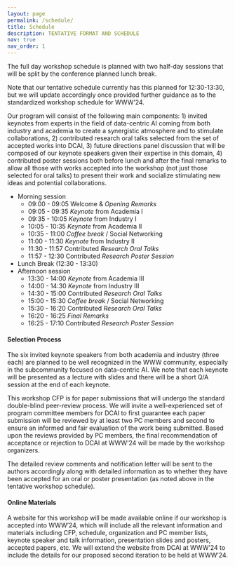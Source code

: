 ```yaml
---
layout: page
permalink: /schedule/
title: Schedule
description: TENTATIVE FORMAT AND SCHEDULE
nav: true
nav_order: 1
---
```


The full day workshop schedule is planned with two half-day sessions that will be split by the conference planned lunch break.

Note that our tentative schedule currently has this planned for 12:30-13:30, but we will update accordingly once provided further guidance as to the standardized workshop schedule for WWW’24.

Our program will consist of the following main components: 1) invited keynotes from experts in the field of data-centric AI coming from both industry and academia to create a synergistic atmosphere and to stimulate collaborations, 2) contributed research oral talks selected from the set of accepted works into DCAI, 3) future directions panel discussion that will be composed of our keynote speakers given their expertise in this domain, 4) contributed poster sessions both before lunch and after the final remarks to allow all those with works accepted into the workshop (not just those selected for oral talks) to present their work and socialize stimulating new ideas and potential collaborations.

- Morning session
  - 09:00 - 09:05 Welcome & *Opening Remarks* 
  - 09:05 - 09:35 *Keynote* from Academia Ⅰ 
  - 09:35 - 10:05 *Keynote* from Industry Ⅰ
  - 10:05 - 10:35 *Keynote* from Academia Ⅱ 
  - 10:35 - 11:00 *Coffee break* / Social Networking
  - 11:00 - 11:30 *Keynote* from Industry Ⅱ 
  - 11:30 - 11:57 Contributed *Research Oral Talks*
  - 11:57 - 12:30 Contributed *Research Poster Session*
- Lunch Break (12:30 - 13:30)
- Afternoon session 
  - 13:30 - 14:00 *Keynote* from Academia Ⅲ
  - 14:00 - 14:30 *Keynote* from Industry Ⅲ
  - 14:30 - 15:00 Contributed *Research Oral Talks*
  - 15:00 - 15:30 *Coffee break* / Social Networking
  - 15:30 - 16:20 Contributed *Research Oral Talks*
  - 16:20 - 16:25 *Final Remarks*
  - 16:25 - 17:10 Contributed *Research Poster Session*

<!--
**Panel.** Our anticipation is to have a panel as the final component of the workshop before the last poster session, best paper award ceremony, and final remarks. The panelists will be a subset of our keynote speakers and organizers and will focus on the future directions in the area of machine learning on graphs. We believe this is the most fitting formal final component of the workshop and hope that it will help stimulate conversions at the end during the post-session consisting of contributed research to the workshop.
-->

#### Selection Process 

The six invited keynote speakers from both academia and industry (three each) are planned to be well recognized in the WWW community, especially in the subcommunity focused on data-centric AI. We note that each keynote will be presented as a lecture with slides and there will be a short Q/A session at the end of each keynote.

This workshop CFP is for paper submissions that will undergo the standard double-blind peer-review process. We will invite a well-experienced set of program committee members for DCAI to first guarantee each paper submission will be reviewed by at least two PC members and second to ensure an informed and fair evaluation of the work being submitted. Based upon the reviews provided by PC members, the final recommendation of acceptance or rejection to DCAI at WWW’24 will be made by the workshop organizers.

The detailed review comments and notification letter will be sent to the authors accordingly along with detailed information as to whether they have been accepted for an oral or poster presentation (as noted above in the tentative workshop schedule).

#### Online Materials

A website for this workshop will be made available online if our workshop is accepted into WWW’24, which will include all the relevant information and materials including CFP, schedule, organization and PC member lists, keynote speaker and talk information, presentation slides and posters, accepted papers, etc. We will extend the website from DCAI at WWW’24 to include the details for our proposed second iteration to be held at WWW’24.
